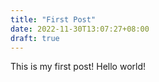 ```yaml
---
title: "First Post"
date: 2022-11-30T13:07:27+08:00
draft: true
---
```


This is my first post! Hello world!

